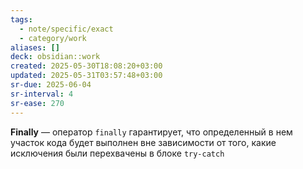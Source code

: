 ```yaml
---
tags:
  - note/specific/exact
  - category/work
aliases: []
deck: obsidian::work
created: 2025-05-30T18:08:20+03:00
updated: 2025-05-31T03:57:48+03:00
sr-due: 2025-06-04
sr-interval: 4
sr-ease: 270
---
```


**Finally**
—
оператор `finally` гарантирует, что определенный в нем участок кода будет выполнен вне зависимости от того, какие исключения были перехвачены в блоке `try-catch`
